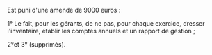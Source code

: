   
 Est puni d'une amende de 9000 euros :  

  
 1° Le fait, pour les gérants, de ne pas, pour chaque exercice, dresser l'inventaire, établir les comptes annuels et un rapport de gestion ;  

  
 2°et 3° (supprimés).  
